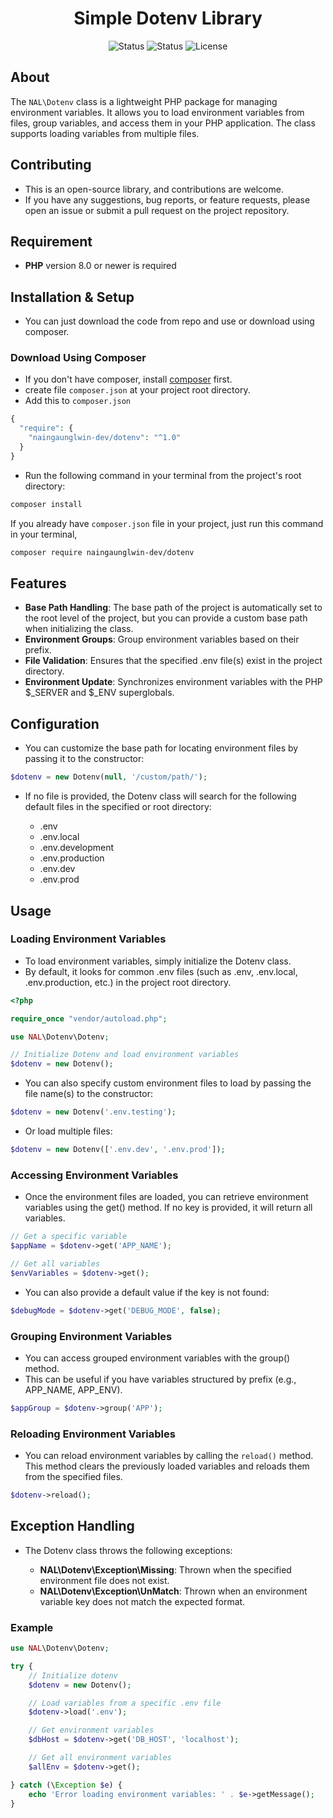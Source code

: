 <div align="center">

# Simple Dotenv Library
![Status](https://img.shields.io/badge/test-pass-green)
![Status](https://img.shields.io/badge/coverage-100%25-green)
![License](https://img.shields.io/badge/license-MIT-blue.svg)

</div>

## About
The `NAL\Dotenv` class is a lightweight PHP package for managing environment variables.
It allows you to load environment variables from files, group variables, and access them in your PHP application.
The class supports loading variables from multiple files.

## Contributing
- This is an open-source library, and contributions are welcome.
- If you have any suggestions, bug reports, or feature requests, please open an issue or submit a pull request on the project repository.

## Requirement
- **PHP** version 8.0 or newer is required

## Installation & Setup
- You can just download the code from repo and use or download using composer.

### Download Using Composer
- If you don't have composer, install [composer](https://getcomposer.org/download/) first.
- create file `composer.json` at your project root directory.
- Add this to `composer.json`
```php
{
  "require": {
    "naingaunglwin-dev/dotenv": "^1.0"
  }
}
```
- Run the following command in your terminal from the project's root directory:
```bash
composer install
```

If you already have `composer.json` file in your project, just run this command in your terminal,
```bash
composer require naingaunglwin-dev/dotenv
```

## Features
- **Base Path Handling**: The base path of the project is automatically set to the root level of the project, but you can provide a custom base path when initializing the class.
- **Environment Groups**: Group environment variables based on their prefix.
- **File Validation**: Ensures that the specified .env file(s) exist in the project directory.
- **Environment Update**: Synchronizes environment variables with the PHP $_SERVER and $_ENV superglobals.

## Configuration
- You can customize the base path for locating environment files by passing it to the constructor:
```php
$dotenv = new Dotenv(null, '/custom/path/');
```

- If no file is provided, the Dotenv class will search for the following default files in the specified or root directory:

    - .env
    - .env.local
    - .env.development
    - .env.production
    - .env.dev
    - .env.prod

## Usage

### Loading Environment Variables
- To load environment variables, simply initialize the Dotenv class.
- By default, it looks for common .env files (such as .env, .env.local, .env.production, etc.) in the project root directory.

```php
<?php

require_once "vendor/autoload.php";

use NAL\Dotenv\Dotenv;

// Initialize Dotenv and load environment variables
$dotenv = new Dotenv();
```

- You can also specify custom environment files to load by passing the file name(s) to the constructor:
```php
$dotenv = new Dotenv('.env.testing');
```

- Or load multiple files:
```php
$dotenv = new Dotenv(['.env.dev', '.env.prod']);
```

### Accessing Environment Variables
- Once the environment files are loaded, you can retrieve environment variables using the get() method. If no key is provided, it will return all variables.

```php
// Get a specific variable
$appName = $dotenv->get('APP_NAME');

// Get all variables
$envVariables = $dotenv->get();
```

- You can also provide a default value if the key is not found:
```php
$debugMode = $dotenv->get('DEBUG_MODE', false);
```

### Grouping Environment Variables
- You can access grouped environment variables with the group() method.
- This can be useful if you have variables structured by prefix (e.g., APP_NAME, APP_ENV).

```php
$appGroup = $dotenv->group('APP');
```

### Reloading Environment Variables
- You can reload environment variables by calling the `reload()` method. This method clears the previously loaded variables and reloads them from the specified files.
```php
$dotenv->reload();
```

## Exception Handling
- The Dotenv class throws the following exceptions:

  - **NAL\Dotenv\Exception\Missing**: Thrown when the specified environment file does not exist.
  - **NAL\Dotenv\Exception\UnMatch**: Thrown when an environment variable key does not match the expected format.

### Example
```php
use NAL\Dotenv\Dotenv;

try {
    // Initialize dotenv
    $dotenv = new Dotenv();

    // Load variables from a specific .env file
    $dotenv->load('.env');

    // Get environment variables
    $dbHost = $dotenv->get('DB_HOST', 'localhost');

    // Get all environment variables
    $allEnv = $dotenv->get();

} catch (\Exception $e) {
    echo 'Error loading environment variables: ' . $e->getMessage();
}
```
